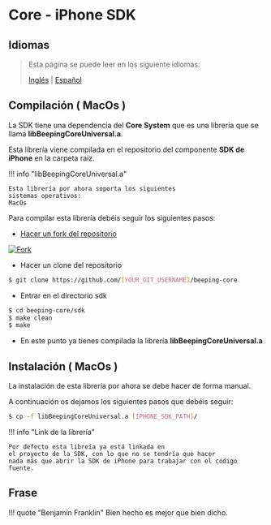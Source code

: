 # Core - iPhone SDK

## Idiomas

> Esta página se puede leer en los siguiente idiomas:
>  
> [Inglés](https://docs.beeping.io/componets/sdk-iphone-core/) | [Español](https://docs-es.beeping.io/componets/sdk-iphone-core/)

## Compilación ( MacOs )

La SDK tiene una dependencia del **Core System** que es una librería que se llama **libBeepingCoreUniversal.a**.

Esta librería viene compilada en el repositorio del componente **SDK de iPhone** en la carpeta raíz.

!!! info "libBeepingCoreUniversal.a"

    Esta librería por ahora soporta los siguientes 
    sistemas operativos:
    MacOs

Para compilar esta librería debéis seguir los siguientes pasos:

- [Hacer un fork del repositorio](https://github.com/beeping-io/beeping-core)

[![Fork](/assets/images/shoots/core-fork.jpg)](/assets/images/shoots/core-fork.jpg)

- Hacer un clone del repositorio

``` bash
$ git clone https://github.com/[YOUR_GIT_USERNAME]/beeping-core
```

- Entrar en el directorio sdk

``` bash
$ cd beeping-core/sdk
$ make clean
$ make
```
- En este punto ya tienes compilada la librería **libBeepingCoreUniversal.a**

## Instalación ( MacOs )

La instalación de esta librería por ahora se debe hacer de forma manual.

A continuación os dejamos los siguientes pasos que debéis seguir:

``` bash
$ cp -f libBeepingCoreUniversal.a [IPHONE_SDK_PATH]/
```

!!! info "Link de la librería"

    Por defecto esta libreía ya está linkada en 
    el proyecto de la SDK, con lo que no se tendría que hacer
    nada más que abrir la SDK de iPhone para trabajar con el código
    fuente.

## Frase

!!! quote "Benjamin Franklin"
    Bien hecho es mejor que bien dicho.